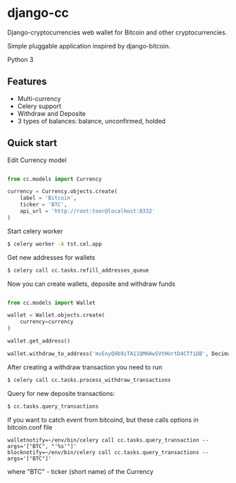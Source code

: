 # django-cc #


Django-cryptocurrencies web wallet for Bitcoin and other cryptocurrencies.

Simple pluggable application inspired by django-bitcoin.

Python 3

## Features ##
* Multi-currency
* Celery support
* Withdraw and Deposite
* 3 types of balances: balance, unconfirmed, holded

## Quick start ##

Edit Currency model
```python

from cc.models import Currency

currency = Currency.objects.create(
    label = 'Bitcoin',
    ticker = 'BTC',
    api_url = 'http://root:toor@localhost:8332'
)
```

Start celery worker
```bash
$ celery worker -A tst.cel.app
```

Get new addresses for wallets

```bash
$ celery call cc.tasks.refill_addresses_queue
```

Now you can create wallets, deposite and withdraw funds

```python

from cc.models import Wallet

wallet = Wallet.objects.create(
    currency=currency
)

wallet.get_address()

wallet.withdraw_to_address('mvEnyQ9b9iTA11QMHAwSVtHUrtD4CTfiDB', Decimal('0.01'))
```

After creating a withdraw transaction you need to run

```bash
$ celery call cc.tasks.process_withdraw_transactions
```

Query for new deposite transactions:
```bash
$ cc.tasks.query_transactions
```

If you want to catch event from bitcoind, but these calls options in bitcoin.conf file

```
walletnotify=~/env/bin/celery call cc.tasks.query_transaction --args='["BTC", "'%s'"]'
blocknotify=~/env/bin/celery call cc.tasks.query_transactions --args='["BTC"]'

```
where "BTC" - ticker (short name) of the Currency
